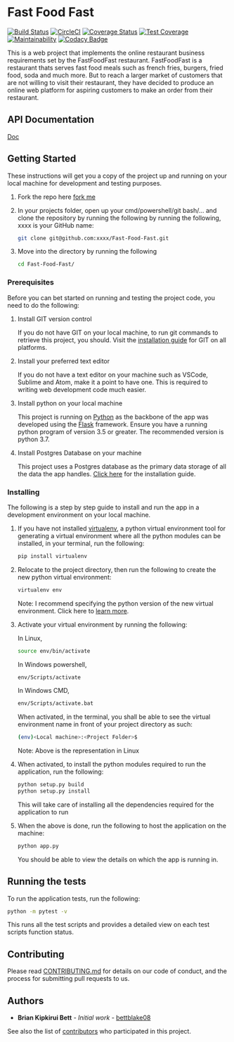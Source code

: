 # Fast Food Fast

[![Build Status](https://travis-ci.org/bettblake08/Fast-Food-Fast.svg?branch=development)](https://travis-ci.org/bettblake08/Fast-Food-Fast)
[![CircleCI](https://circleci.com/gh/bettblake08/Fast-Food-Fast/tree/development.svg?style=svg)](https://circleci.com/gh/bettblake08/Fast-Food-Fast/tree/development)
[![Coverage Status](https://coveralls.io/repos/github/bettblake08/Fast-Food-Fast/badge.svg?branch=development)](https://coveralls.io/github/bettblake08/Fast-Food-Fast?branch=development)
[![Test Coverage](https://api.codeclimate.com/v1/badges/2225724f61db28f6114b/test_coverage)](https://codeclimate.com/github/bettblake08/Fast-Food-Fast/test_coverage)
[![Maintainability](https://api.codeclimate.com/v1/badges/2225724f61db28f6114b/maintainability)](https://codeclimate.com/github/bettblake08/Fast-Food-Fast/maintainability)
[![Codacy Badge](https://api.codacy.com/project/badge/Grade/b559c6468d3c49aaaa5848dddfe03e45)](https://www.codacy.com/app/bettblake08/Fast-Food-Fast?utm_source=github.com&amp;utm_medium=referral&amp;utm_content=bettblake08/Fast-Food-Fast&amp;utm_campaign=Badge_Grade)

This is a web project that implements the online restaurant business requirements set by the FastFoodFast restaurant. FastFoodFast is a restaurant thats serves fast food meals such as french fries, burgers, fried food, soda and much more. But to reach a larger market of customers that are not willing to visit their restaurant, they have decided to produce an online web platform for aspiring customers to make an order from their restaurant.

## API Documentation

[Doc](https://fastfoodfast8.docs.apiary.io)

## Getting Started

These instructions will get you a copy of the project up and running on your local machine for development and testing purposes.

1. Fork the repo here [fork me](https://github.com/bettblake08/Fast-Food-Fast)

2. In your projects folder, open up your cmd/powershell/git bash/... and clone the repository by running the following by running the following, xxxx is your GitHub name:

    ```bash
    git clone git@github.com:xxxx/Fast-Food-Fast.git
    ```

3. Move into the directory by running the following

    ```bash
    cd Fast-Food-Fast/
    ```

### Prerequisites

Before you can bet started on running and testing the project code, you need to do the following:

1. Install GIT version control

    If you do not have GIT on your local machine, to run git commands to retrieve this project, you should. Visit the [installation guide](https://git-scm.com/book/en/v2/Getting-Started-Installing-Git) for GIT on all platforms.

2. Install your preferred text editor

    If you do not have a text editor on your machine such as VSCode, Sublime and Atom, make it a point to have one. This is required to writing web development code much easier.

3. Install python on your local machine

    This project is running on [Python](https://docs.python.org/3/using/index.html) as the backbone of the app was developed using the [Flask](http://flask.pocoo.org/docs/1.0/) framework. Ensure you have a running python program of version 3.5 or greater. The recommended version is python 3.7.

4. Install Postgres Database on your machine

    This project uses a Postgres database as the primary data storage of all the data the app handles. [Click here](http://www.postgresqltutorial.com/install-postgresql/) for the installation guide.

### Installing

The following is a step by step guide to install and run the app in a development environment on your local machine.

1. If you have not installed [virtualenv](https://pypi.org/project/virtualenv/), a python virtual environment tool for generating a virtual environment where all the python modules can be installed, in your terminal, run the following:

    ```bash
    pip install virtualenv
    ```

2. Relocate to the project directory, then run the following to create the new python virtual environment:

    ```bash
    virtualenv env
    ```

    Note: I recommend specifying the python version of the new virtual environment. Click here to [learn more](https://realpython.com/python-virtual-environments-a-primer/).

3. Activate your virtual environment by running the following:

    In Linux,

    ```bash
    source env/bin/activate
    ```

    In Windows powershell,
    ```bash
    env/Scripts/activate
    ```

    In Windows CMD,
    ```bash
    env/Scripts/activate.bat
    ```

    When activated, in the terminal, you shall be able to see the virtual environment name in front of your project directory as such:

    ```bash
    (env)<Local machine>:<Project Folder>$  
    ```

    Note: Above is the representation in Linux

4. When activated, to install the python modules required to run the application, run the following:

    ```bash
    python setup.py build
    python setup.py install
    ```

    This will take care of installing all the dependencies required for the application to run

5. When the above is done, run the following to host the application on the machine:

    ```bash
    python app.py
    ```

    You should be able to view the details on which the app is running in.

## Running the tests

To run the application tests, run the following:

```bash
python -m pytest -v
```

This runs all the test scripts and provides a detailed view on each test scripts function status.  

## Contributing

Please read [CONTRIBUTING.md](https://gist.github.com/PurpleBooth/b24679402957c63ec426) for details on our code of conduct, and the process for submitting pull requests to us.

## Authors

* **Brian Kipkirui Bett** - *Initial work* - [bettblake08](https://github.com/bettblake08)

See also the list of [contributors](https://github.com/your/project/contributors) who participated in this project.